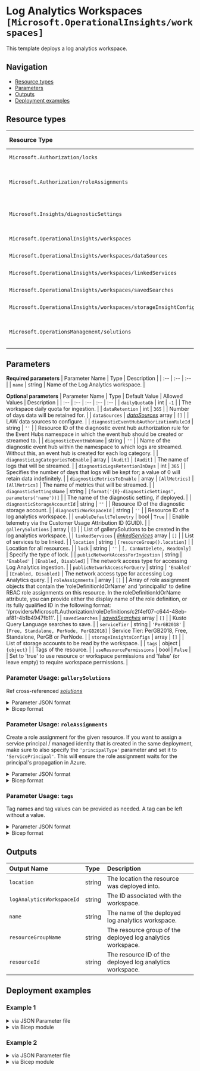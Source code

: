 # Log Analytics Workspaces `[Microsoft.OperationalInsights/workspaces]`

This template deploys a log analytics workspace.

## Navigation

- [Resource types](#Resource-types)
- [Parameters](#Parameters)
- [Outputs](#Outputs)
- [Deployment examples](#Deployment-examples)

## Resource types

| Resource Type | API Version |
| :-- | :-- |
| `Microsoft.Authorization/locks` | [2017-04-01](https://docs.microsoft.com/en-us/azure/templates/Microsoft.Authorization/2017-04-01/locks) |
| `Microsoft.Authorization/roleAssignments` | [2020-10-01-preview](https://docs.microsoft.com/en-us/azure/templates/Microsoft.Authorization/2020-10-01-preview/roleAssignments) |
| `Microsoft.Insights/diagnosticSettings` | [2021-05-01-preview](https://docs.microsoft.com/en-us/azure/templates/Microsoft.Insights/2021-05-01-preview/diagnosticSettings) |
| `Microsoft.OperationalInsights/workspaces` | [2020-08-01](https://docs.microsoft.com/en-us/azure/templates/Microsoft.OperationalInsights/2020-08-01/workspaces) |
| `Microsoft.OperationalInsights/workspaces/dataSources` | [2020-08-01](https://docs.microsoft.com/en-us/azure/templates/Microsoft.OperationalInsights/2020-08-01/workspaces/dataSources) |
| `Microsoft.OperationalInsights/workspaces/linkedServices` | [2020-08-01](https://docs.microsoft.com/en-us/azure/templates/Microsoft.OperationalInsights/2020-08-01/workspaces/linkedServices) |
| `Microsoft.OperationalInsights/workspaces/savedSearches` | [2020-08-01](https://docs.microsoft.com/en-us/azure/templates/Microsoft.OperationalInsights/2020-08-01/workspaces/savedSearches) |
| `Microsoft.OperationalInsights/workspaces/storageInsightConfigs` | [2020-08-01](https://docs.microsoft.com/en-us/azure/templates/Microsoft.OperationalInsights/2020-08-01/workspaces/storageInsightConfigs) |
| `Microsoft.OperationsManagement/solutions` | [2015-11-01-preview](https://docs.microsoft.com/en-us/azure/templates/Microsoft.OperationsManagement/2015-11-01-preview/solutions) |

## Parameters

**Required parameters**
| Parameter Name | Type | Description |
| :-- | :-- | :-- |
| `name` | string | Name of the Log Analytics workspace. |

**Optional parameters**
| Parameter Name | Type | Default Value | Allowed Values | Description |
| :-- | :-- | :-- | :-- | :-- |
| `dailyQuotaGb` | int | `-1` |  | The workspace daily quota for ingestion. |
| `dataRetention` | int | `365` |  | Number of days data will be retained for. |
| `dataSources` | _[dataSources](dataSources/readme.md)_ array | `[]` |  | LAW data sources to configure. |
| `diagnosticEventHubAuthorizationRuleId` | string | `''` |  | Resource ID of the diagnostic event hub authorization rule for the Event Hubs namespace in which the event hub should be created or streamed to. |
| `diagnosticEventHubName` | string | `''` |  | Name of the diagnostic event hub within the namespace to which logs are streamed. Without this, an event hub is created for each log category. |
| `diagnosticLogCategoriesToEnable` | array | `[Audit]` | `[Audit]` | The name of logs that will be streamed. |
| `diagnosticLogsRetentionInDays` | int | `365` |  | Specifies the number of days that logs will be kept for; a value of 0 will retain data indefinitely. |
| `diagnosticMetricsToEnable` | array | `[AllMetrics]` | `[AllMetrics]` | The name of metrics that will be streamed. |
| `diagnosticSettingsName` | string | `[format('{0}-diagnosticSettings', parameters('name'))]` |  | The name of the diagnostic setting, if deployed. |
| `diagnosticStorageAccountId` | string | `''` |  | Resource ID of the diagnostic storage account. |
| `diagnosticWorkspaceId` | string | `''` |  | Resource ID of a log analytics workspace. |
| `enableDefaultTelemetry` | bool | `True` |  | Enable telemetry via the Customer Usage Attribution ID (GUID). |
| `gallerySolutions` | array | `[]` |  | List of gallerySolutions to be created in the log analytics workspace. |
| `linkedServices` | _[linkedServices](linkedServices/readme.md)_ array | `[]` |  | List of services to be linked. |
| `location` | string | `[resourceGroup().location]` |  | Location for all resources. |
| `lock` | string | `''` | `[, CanNotDelete, ReadOnly]` | Specify the type of lock. |
| `publicNetworkAccessForIngestion` | string | `'Enabled'` | `[Enabled, Disabled]` | The network access type for accessing Log Analytics ingestion. |
| `publicNetworkAccessForQuery` | string | `'Enabled'` | `[Enabled, Disabled]` | The network access type for accessing Log Analytics query. |
| `roleAssignments` | array | `[]` |  | Array of role assignment objects that contain the 'roleDefinitionIdOrName' and 'principalId' to define RBAC role assignments on this resource. In the roleDefinitionIdOrName attribute, you can provide either the display name of the role definition, or its fully qualified ID in the following format: '/providers/Microsoft.Authorization/roleDefinitions/c2f4ef07-c644-48eb-af81-4b1b4947fb11'. |
| `savedSearches` | _[savedSearches](savedSearches/readme.md)_ array | `[]` |  | Kusto Query Language searches to save. |
| `serviceTier` | string | `'PerGB2018'` | `[Free, Standalone, PerNode, PerGB2018]` | Service Tier: PerGB2018, Free, Standalone, PerGB or PerNode. |
| `storageInsightsConfigs` | array | `[]` |  | List of storage accounts to be read by the workspace. |
| `tags` | object | `{object}` |  | Tags of the resource. |
| `useResourcePermissions` | bool | `False` |  | Set to 'true' to use resource or workspace permissions and 'false' (or leave empty) to require workspace permissions. |


### Parameter Usage: `gallerySolutions`

Ref cross-referenced _[solutions](../../Microsoft.OperationsManagement/solutions/readme.md)_

<details>

<summary>Parameter JSON format</summary>

```json
"gallerySolutions": {
    "value": [
        {
            "name": "AgentHealthAssessment",
            "product": "OMSGallery",
            "publisher": "Microsoft"
        },
        {
            "name": "AlertManagement",
            "product": "OMSGallery",
            "publisher": "Microsoft"
        },
        {
            "name": "AntiMalware",
            "product": "OMSGallery",
            "publisher": "Microsoft"
        },
        {
            "name": "AzureActivity",
            "product": "OMSGallery",
            "publisher": "Microsoft"
        },
        {
            "name": "AzureAutomation",
            "product": "OMSGallery",
            "publisher": "Microsoft"
        },
        {
            "name": "AzureCdnCoreAnalytics",
            "product": "OMSGallery",
            "publisher": "Microsoft"
        },
        {
            "name": "AzureDataFactoryAnalytics",
            "product": "OMSGallery",
            "publisher": "Microsoft"
        },
        {
            "name": "AzureNSGAnalytics",
            "product": "OMSGallery",
            "publisher": "Microsoft"
        },
        {
            "name": "AzureSQLAnalytics",
            "product": "OMSGallery",
            "publisher": "Microsoft"
        },
        {
            "name": "ChangeTracking",
            "product": "OMSGallery",
            "publisher": "Microsoft"
        },
        {
            "name": "Containers",
            "product": "OMSGallery",
            "publisher": "Microsoft"
        },
        {
            "name": "InfrastructureInsights",
            "product": "OMSGallery",
            "publisher": "Microsoft"
        },
        {
            "name": "KeyVaultAnalytics",
            "product": "OMSGallery",
            "publisher": "Microsoft"
        },
        {
            "name": "LogicAppsManagement",
            "product": "OMSGallery",
            "publisher": "Microsoft"
        },
        {
            "name": "NetworkMonitoring",
            "product": "OMSGallery",
            "publisher": "Microsoft"
        },
        {
            "name": "Security",
            "product": "OMSGallery",
            "publisher": "Microsoft"
        },
        {
            "name": "SecurityCenterFree",
            "product": "OMSGallery",
            "publisher": "Microsoft"
        },
        {
            "name": "ServiceFabric",
            "product": "OMSGallery",
            "publisher": "Microsoft"
        },
        {
            "name": "ServiceMap",
            "product": "OMSGallery",
            "publisher": "Microsoft"
        },
        {
            "name": "SQLAssessment",
            "product": "OMSGallery",
            "publisher": "Microsoft"
        },
        {
            "name": "Updates",
            "product": "OMSGallery",
            "publisher": "Microsoft"
        },
        {
            "name": "VMInsights",
            "product": "OMSGallery",
            "publisher": "Microsoft"
        },
        {
            "name": "WireData2",
            "product": "OMSGallery",
            "publisher": "Microsoft"
        },
        {
            "name": "WaaSUpdateInsights",
            "product": "OMSGallery",
            "publisher": "Microsoft"
        }
    ]
}
```

</details>

<details>

<summary>Bicep format</summary>

```bicep
gallerySolutions: [
    {
        name: 'AgentHealthAssessment'
        product: 'OMSGallery'
        publisher: 'Microsoft'
    }
    {
        name: 'AlertManagement'
        product: 'OMSGallery'
        publisher: 'Microsoft'
    }
    {
        name: 'AntiMalware'
        product: 'OMSGallery'
        publisher: 'Microsoft'
    }
    {
        name: 'AzureActivity'
        product: 'OMSGallery'
        publisher: 'Microsoft'
    }
    {
        name: 'AzureAutomation'
        product: 'OMSGallery'
        publisher: 'Microsoft'
    }
    {
        name: 'AzureCdnCoreAnalytics'
        product: 'OMSGallery'
        publisher: 'Microsoft'
    }
    {
        name: 'AzureDataFactoryAnalytics'
        product: 'OMSGallery'
        publisher: 'Microsoft'
    }
    {
        name: 'AzureNSGAnalytics'
        product: 'OMSGallery'
        publisher: 'Microsoft'
    }
    {
        name: 'AzureSQLAnalytics'
        product: 'OMSGallery'
        publisher: 'Microsoft'
    }
    {
        name: 'ChangeTracking'
        product: 'OMSGallery'
        publisher: 'Microsoft'
    }
    {
        name: 'Containers'
        product: 'OMSGallery'
        publisher: 'Microsoft'
    }
    {
        name: 'InfrastructureInsights'
        product: 'OMSGallery'
        publisher: 'Microsoft'
    }
    {
        name: 'KeyVaultAnalytics'
        product: 'OMSGallery'
        publisher: 'Microsoft'
    }
    {
        name: 'LogicAppsManagement'
        product: 'OMSGallery'
        publisher: 'Microsoft'
    }
    {
        name: 'NetworkMonitoring'
        product: 'OMSGallery'
        publisher: 'Microsoft'
    }
    {
        name: 'Security'
        product: 'OMSGallery'
        publisher: 'Microsoft'
    }
    {
        name: 'SecurityCenterFree'
        product: 'OMSGallery'
        publisher: 'Microsoft'
    }
    {
        name: 'ServiceFabric'
        product: 'OMSGallery'
        publisher: 'Microsoft'
    }
    {
        name: 'ServiceMap'
        product: 'OMSGallery'
        publisher: 'Microsoft'
    }
    {
        name: 'SQLAssessment'
        product: 'OMSGallery'
        publisher: 'Microsoft'
    }
    {
        name: 'Updates'
        product: 'OMSGallery'
        publisher: 'Microsoft'
    }
    {
        name: 'VMInsights'
        product: 'OMSGallery'
        publisher: 'Microsoft'
    }
    {
        name: 'WireData2'
        product: 'OMSGallery'
        publisher: 'Microsoft'
    }
    {
        name: 'WaaSUpdateInsights'
        product: 'OMSGallery'
        publisher: 'Microsoft'
    }
]
```

</details>
<p>

### Parameter Usage: `roleAssignments`

Create a role assignment for the given resource. If you want to assign a service principal / managed identity that is created in the same deployment, make sure to also specify the `'principalType'` parameter and set it to `'ServicePrincipal'`. This will ensure the role assignment waits for the principal's propagation in Azure.

<details>

<summary>Parameter JSON format</summary>

```json
"roleAssignments": {
    "value": [
        {
            "roleDefinitionIdOrName": "Reader",
            "description": "Reader Role Assignment",
            "principalIds": [
                "12345678-1234-1234-1234-123456789012", // object 1
                "78945612-1234-1234-1234-123456789012" // object 2
            ]
        },
        {
            "roleDefinitionIdOrName": "/providers/Microsoft.Authorization/roleDefinitions/c2f4ef07-c644-48eb-af81-4b1b4947fb11",
            "principalIds": [
                "12345678-1234-1234-1234-123456789012" // object 1
            ],
            "principalType": "ServicePrincipal"
        }
    ]
}
```

</details>

<details>

<summary>Bicep format</summary>

```bicep
roleAssignments: [
    {
        roleDefinitionIdOrName: 'Reader'
        description: 'Reader Role Assignment'
        principalIds: [
            '12345678-1234-1234-1234-123456789012' // object 1
            '78945612-1234-1234-1234-123456789012' // object 2
        ]
    }
    {
        roleDefinitionIdOrName: '/providers/Microsoft.Authorization/roleDefinitions/c2f4ef07-c644-48eb-af81-4b1b4947fb11'
        principalIds: [
            '12345678-1234-1234-1234-123456789012' // object 1
        ]
        principalType: 'ServicePrincipal'
    }
]
```

</details>
<p>

### Parameter Usage: `tags`

Tag names and tag values can be provided as needed. A tag can be left without a value.

<details>

<summary>Parameter JSON format</summary>

```json
"tags": {
    "value": {
        "Environment": "Non-Prod",
        "Contact": "test.user@testcompany.com",
        "PurchaseOrder": "1234",
        "CostCenter": "7890",
        "ServiceName": "DeploymentValidation",
        "Role": "DeploymentValidation"
    }
}
```

</details>

<details>

<summary>Bicep format</summary>

```bicep
tags: {
    Environment: 'Non-Prod'
    Contact: 'test.user@testcompany.com'
    PurchaseOrder: '1234'
    CostCenter: '7890'
    ServiceName: 'DeploymentValidation'
    Role: 'DeploymentValidation'
}
```

</details>
<p>

## Outputs

| Output Name | Type | Description |
| :-- | :-- | :-- |
| `location` | string | The location the resource was deployed into. |
| `logAnalyticsWorkspaceId` | string | The ID associated with the workspace. |
| `name` | string | The name of the deployed log analytics workspace. |
| `resourceGroupName` | string | The resource group of the deployed log analytics workspace. |
| `resourceId` | string | The resource ID of the deployed log analytics workspace. |

## Deployment examples

<h3>Example 1</h3>

<details>

<summary>via JSON Parameter file</summary>

```json
{
    "$schema": "https://schema.management.azure.com/schemas/2019-04-01/deploymentParameters.json#",
    "contentVersion": "1.0.0.0",
    "parameters": {
        "name": {
            "value": "<<namePrefix>>-az-la-min-001"
        }
    }
}

```

</details>

<details>

<summary>via Bicep module</summary>

```bicep
module workspaces './Microsoft.OperationalInsights/workspaces/deploy.bicep' = {
  name: '${uniqueString(deployment().name)}-workspaces'
  params: {
    name: '<<namePrefix>>-az-la-min-001'
  }
```

</details>
<p>

<h3>Example 2</h3>

<details>

<summary>via JSON Parameter file</summary>

```json
{
    "$schema": "https://schema.management.azure.com/schemas/2019-04-01/deploymentParameters.json#",
    "contentVersion": "1.0.0.0",
    "parameters": {
        "name": {
            "value": "<<namePrefix>>-az-law-x-001"
        },
        "lock": {
            "value": "CanNotDelete"
        },
        "publicNetworkAccessForIngestion": {
            "value": "Disabled"
        },
        "publicNetworkAccessForQuery": {
            "value": "Disabled"
        },
        "dailyQuotaGb": {
            "value": 10
        },
        "storageInsightsConfigs": {
            "value": [
                {
                    "storageAccountId": "/subscriptions/<<subscriptionId>>/resourceGroups/validation-rg/providers/Microsoft.Storage/storageAccounts/adp<<namePrefix>>azsalaw001",
                    "tables": [
                        "WADWindowsEventLogsTable",
                        "WADETWEventTable",
                        "WADServiceFabric*EventTable",
                        "LinuxsyslogVer2v0"
                    ]
                }
            ]
        },
        "linkedServices": {
            "value": [
                {
                    "name": "Automation",
                    "resourceId": "/subscriptions/<<subscriptionId>>/resourceGroups/validation-rg/providers/Microsoft.Automation/automationAccounts/adp-<<namePrefix>>-wd-aut-x-002"
                }
            ]
        },
        "savedSearches": {
            "value": [
                {
                    "name": "VMSSQueries",
                    "displayName": "VMSS Instance Count2",
                    "category": "VDC Saved Searches",
                    "query": "Event | where Source == 'ServiceFabricNodeBootstrapAgent' | summarize AggregatedValue = count() by Computer"
                }
            ]
        },
        "dataSources": {
            "value": [
                {
                    "name": "applicationEvent",
                    "kind": "WindowsEvent",
                    "eventLogName": "Application",
                    "eventTypes": [
                        {
                            "eventType": "Error"
                        },
                        {
                            "eventType": "Warning"
                        },
                        {
                            "eventType": "Information"
                        }
                    ]
                },
                {
                    "name": "windowsPerfCounter1",
                    "kind": "WindowsPerformanceCounter",
                    "objectName": "Processor",
                    "instanceName": "*",
                    "intervalSeconds": 60,
                    "counterName": "% Processor Time"
                },
                {
                    "name": "sampleIISLog1",
                    "kind": "IISLogs",
                    "state": "OnPremiseEnabled"
                },
                {
                    "name": "sampleSyslog1",
                    "kind": "LinuxSyslog",
                    "syslogName": "kern",
                    "syslogSeverities": [
                        {
                            "severity": "emerg"
                        },
                        {
                            "severity": "alert"
                        },
                        {
                            "severity": "crit"
                        },
                        {
                            "severity": "err"
                        },
                        {
                            "severity": "warning"
                        }
                    ]
                },
                {
                    "name": "sampleSyslogCollection1",
                    "kind": "LinuxSyslogCollection",
                    "state": "Enabled"
                },
                {
                    "name": "sampleLinuxPerf1",
                    "kind": "LinuxPerformanceObject",
                    "syslogSeverities": [
                        {
                            "counterName": "% Used Inodes"
                        },
                        {
                            "counterName": "Free Megabytes"
                        },
                        {
                            "counterName": "% Used Space"
                        },
                        {
                            "counterName": "Disk Transfers/sec"
                        },
                        {
                            "counterName": "Disk Reads/sec"
                        },
                        {
                            "counterName": "Disk Writes/sec"
                        }
                    ],
                    "objectName": "Logical Disk",
                    "instanceName": "*",
                    "intervalSeconds": 10
                },
                {
                    "name": "sampleLinuxPerfCollection1",
                    "kind": "LinuxPerformanceCollection",
                    "state": "Enabled"
                }
            ]
        },
        // "gallerySolutions": {
        //     "value": [
        //         {
        //             "name": "AzureAutomation",
        //             "product": "OMSGallery",
        //             "publisher": "Microsoft"
        //         }
        //     ]
        // },
        "useResourcePermissions": {
            "value": true
        },
        "diagnosticLogsRetentionInDays": {
            "value": 7
        },
        "diagnosticStorageAccountId": {
            "value": "/subscriptions/<<subscriptionId>>/resourceGroups/validation-rg/providers/Microsoft.Storage/storageAccounts/adp<<namePrefix>>azsax001"
        },
        "diagnosticWorkspaceId": {
            "value": "/subscriptions/<<subscriptionId>>/resourcegroups/validation-rg/providers/microsoft.operationalinsights/workspaces/adp-<<namePrefix>>-az-law-x-001"
        },
        "diagnosticEventHubAuthorizationRuleId": {
            "value": "/subscriptions/<<subscriptionId>>/resourceGroups/validation-rg/providers/Microsoft.EventHub/namespaces/adp-<<namePrefix>>-az-evhns-x-001/AuthorizationRules/RootManageSharedAccessKey"
        },
        "diagnosticEventHubName": {
            "value": "adp-<<namePrefix>>-az-evh-x-001"
        }
    }
}

```

</details>

<details>

<summary>via Bicep module</summary>

```bicep
module workspaces './Microsoft.OperationalInsights/workspaces/deploy.bicep' = {
  name: '${uniqueString(deployment().name)}-workspaces'
  params: {
    name: '<<namePrefix>>-az-law-x-001'
    lock: 'CanNotDelete'
    publicNetworkAccessForIngestion: 'Disabled'
    publicNetworkAccessForQuery: 'Disabled'
    dailyQuotaGb: 10
    storageInsightsConfigs: [
      {
        storageAccountId: '/subscriptions/<<subscriptionId>>/resourceGroups/validation-rg/providers/Microsoft.Storage/storageAccounts/adp<<namePrefix>>azsalaw001'
        tables: [
          'WADWindowsEventLogsTable'
          'WADETWEventTable'
          'WADServiceFabric*EventTable'
          'LinuxsyslogVer2v0'
        ]
      }
    ]
    linkedServices: [
      {
        name: 'Automation'
        resourceId: '/subscriptions/<<subscriptionId>>/resourceGroups/validation-rg/providers/Microsoft.Automation/automationAccounts/adp-<<namePrefix>>-wd-aut-x-002'
      }
    ]
    savedSearches: [
      {
        name: 'VMSSQueries'
        displayName: 'VMSS Instance Count2'
        category: 'VDC Saved Searches'
        query: 'Event | where Source == 'ServiceFabricNodeBootstrapAgent' | summarize AggregatedValue = count() by Computer'
      }
    ]
    dataSources: [
      {
        name: 'applicationEvent'
        kind: 'WindowsEvent'
        eventLogName: 'Application'
        eventTypes: [
          {
            eventType: 'Error'
          }
          {
            eventType: 'Warning'
          }
          {
            eventType: 'Information'
          }
        ]
      }
      {
        name: 'windowsPerfCounter1'
        kind: 'WindowsPerformanceCounter'
        objectName: 'Processor'
        instanceName: '*'
        intervalSeconds: 60
        counterName: '% Processor Time'
      }
      {
        name: 'sampleIISLog1'
        kind: 'IISLogs'
        state: 'OnPremiseEnabled'
      }
      {
        name: 'sampleSyslog1'
        kind: 'LinuxSyslog'
        syslogName: 'kern'
        syslogSeverities: [
          {
            severity: 'emerg'
          }
          {
            severity: 'alert'
          }
          {
            severity: 'crit'
          }
          {
            severity: 'err'
          }
          {
            severity: 'warning'
          }
        ]
      }
      {
        name: 'sampleSyslogCollection1'
        kind: 'LinuxSyslogCollection'
        state: 'Enabled'
      }
      {
        name: 'sampleLinuxPerf1'
        kind: 'LinuxPerformanceObject'
        syslogSeverities: [
          {
            counterName: '% Used Inodes'
          }
          {
            counterName: 'Free Megabytes'
          }
          {
            counterName: '% Used Space'
          }
          {
            counterName: 'Disk Transfers/sec'
          }
          {
            counterName: 'Disk Reads/sec'
          }
          {
            counterName: 'Disk Writes/sec'
          }
        ]
        objectName: 'Logical Disk'
        instanceName: '*'
        intervalSeconds: 10
      }
      {
        name: 'sampleLinuxPerfCollection1'
        kind: 'LinuxPerformanceCollection'
        state: 'Enabled'
      }
    ]
    useResourcePermissions: true
    diagnosticLogsRetentionInDays: 7
    diagnosticStorageAccountId: '/subscriptions/<<subscriptionId>>/resourceGroups/validation-rg/providers/Microsoft.Storage/storageAccounts/adp<<namePrefix>>azsax001'
    diagnosticWorkspaceId: '/subscriptions/<<subscriptionId>>/resourcegroups/validation-rg/providers/microsoft.operationalinsights/workspaces/adp-<<namePrefix>>-az-law-x-001'
    diagnosticEventHubAuthorizationRuleId: '/subscriptions/<<subscriptionId>>/resourceGroups/validation-rg/providers/Microsoft.EventHub/namespaces/adp-<<namePrefix>>-az-evhns-x-001/AuthorizationRules/RootManageSharedAccessKey'
    diagnosticEventHubName: 'adp-<<namePrefix>>-az-evh-x-001'
  }
```

</details>
<p>
